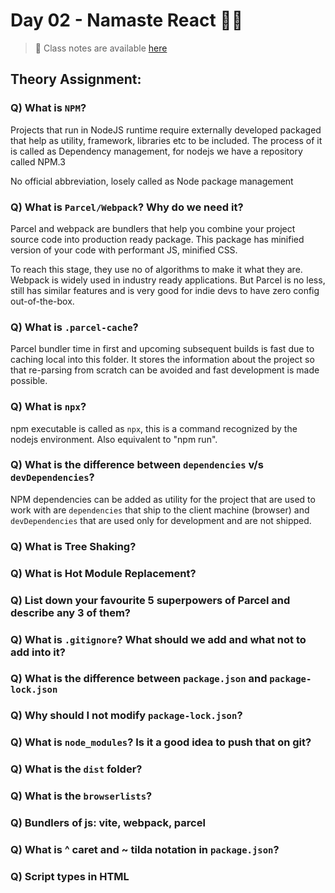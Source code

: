 # Day 02 - Namaste React 🙏🏻

> 📕 Class notes are available [here](https://github.com/jwala-anirudh/namaste-react/tree/main/Day-02/00-Igniting-our-App)

## Theory Assignment:

### Q) What is `NPM`?

Projects that run in NodeJS runtime require externally developed packaged that help as utility, framework, libraries etc to be included. The process of it is called as Dependency management, for nodejs we have a repository called NPM.3

No official abbreviation, losely called as Node package management

### Q) What is `Parcel/Webpack`? Why do we need it?

Parcel and webpack are bundlers that help you combine your project source code into production ready package. This package has minified version of your code with performant JS, minified CSS.

To reach this stage, they use no of algorithms to make it what they are. Webpack is widely used in industry ready applications. But Parcel is no less, still has similar features and is very good for indie devs to have zero config out-of-the-box.

### Q) What is `.parcel-cache`?

Parcel bundler time in first and upcoming subsequent builds is fast due to caching local into this folder. It stores the information about the project so that re-parsing from scratch can be avoided and fast development is made possible.

### Q) What is `npx`?

npm executable is called as `npx`, this is a command recognized by the nodejs environment. Also equivalent to "npm run".

### Q) What is the difference between `dependencies` v/s `devDependencies`?

NPM dependencies can be added as utility for the project that are used to work with are `dependencies` that ship to the client machine (browser) and `devDependencies` that are used only for development and are not shipped.

### Q) What is Tree Shaking?

### Q) What is Hot Module Replacement?

### Q) List down your favourite 5 superpowers of Parcel and describe any 3 of them?

### Q) What is `.gitignore`? What should we add and what not to add into it?

### Q) What is the difference between `package.json` and `package-lock.json`

### Q) Why should I not modify `package-lock.json`?

### Q) What is `node_modules`? Is it a good idea to push that on git?

### Q) What is the `dist` folder?

### Q) What is the `browserlists`?

### Q) Bundlers of js: vite, webpack, parcel

### Q) What is ^ caret and ~ tilda notation in `package.json`?

### Q) Script types in HTML
